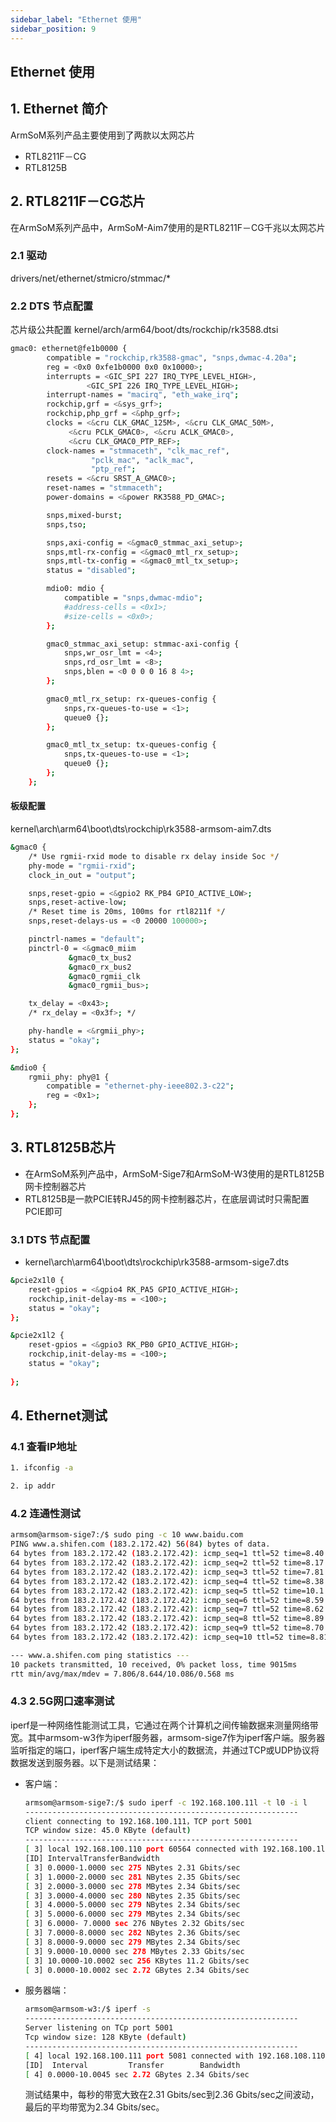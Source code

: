 ```yaml
---
sidebar_label: "Ethernet 使用"
sidebar_position: 9
---
```


## Ethernet 使用

## 1. Ethernet 简介
ArmSoM系列产品主要使用到了两款以太网芯片
- RTL8211F－CG
- RTL8125B

## 2. RTL8211F－CG芯片
在ArmSoM系列产品中，ArmSoM-Aim7使用的是RTL8211F－CG千兆以太网芯片

### 2.1 驱动
drivers/net/ethernet/stmicro/stmmac/*
### 2.2 DTS 节点配置

芯片级公共配置  kernel/arch/arm64/boot/dts/rockchip/rk3588.dtsi

```bash
gmac0: ethernet@fe1b0000 {
		compatible = "rockchip,rk3588-gmac", "snps,dwmac-4.20a";
		reg = <0x0 0xfe1b0000 0x0 0x10000>;
		interrupts = <GIC_SPI 227 IRQ_TYPE_LEVEL_HIGH>,
			     <GIC_SPI 226 IRQ_TYPE_LEVEL_HIGH>;
		interrupt-names = "macirq", "eth_wake_irq";
		rockchip,grf = <&sys_grf>;
		rockchip,php_grf = <&php_grf>;
		clocks = <&cru CLK_GMAC_125M>, <&cru CLK_GMAC_50M>,
			 <&cru PCLK_GMAC0>, <&cru ACLK_GMAC0>,
			 <&cru CLK_GMAC0_PTP_REF>;
		clock-names = "stmmaceth", "clk_mac_ref",
			      "pclk_mac", "aclk_mac",
			      "ptp_ref";
		resets = <&cru SRST_A_GMAC0>;
		reset-names = "stmmaceth";
		power-domains = <&power RK3588_PD_GMAC>;

		snps,mixed-burst;
		snps,tso;

		snps,axi-config = <&gmac0_stmmac_axi_setup>;
		snps,mtl-rx-config = <&gmac0_mtl_rx_setup>;
		snps,mtl-tx-config = <&gmac0_mtl_tx_setup>;
		status = "disabled";

		mdio0: mdio {
			compatible = "snps,dwmac-mdio";
			#address-cells = <0x1>;
			#size-cells = <0x0>;
		};

		gmac0_stmmac_axi_setup: stmmac-axi-config {
			snps,wr_osr_lmt = <4>;
			snps,rd_osr_lmt = <8>;
			snps,blen = <0 0 0 0 16 8 4>;
		};

		gmac0_mtl_rx_setup: rx-queues-config {
			snps,rx-queues-to-use = <1>;
			queue0 {};
		};

		gmac0_mtl_tx_setup: tx-queues-config {
			snps,tx-queues-to-use = <1>;
			queue0 {};
		};
	};
```

#### 板级配置 

kernel\arch\arm64\boot\dts\rockchip\rk3588-armsom-aim7.dts

```bash
&gmac0 {
	/* Use rgmii-rxid mode to disable rx delay inside Soc */
	phy-mode = "rgmii-rxid";
	clock_in_out = "output";

	snps,reset-gpio = <&gpio2 RK_PB4 GPIO_ACTIVE_LOW>;
	snps,reset-active-low;
	/* Reset time is 20ms, 100ms for rtl8211f */
	snps,reset-delays-us = <0 20000 100000>;

	pinctrl-names = "default";
	pinctrl-0 = <&gmac0_miim
		     &gmac0_tx_bus2
		     &gmac0_rx_bus2
		     &gmac0_rgmii_clk
		     &gmac0_rgmii_bus>;

	tx_delay = <0x43>;
	/* rx_delay = <0x3f>; */

	phy-handle = <&rgmii_phy>;
	status = "okay";
};

&mdio0 {
	rgmii_phy: phy@1 {
		compatible = "ethernet-phy-ieee802.3-c22";
		reg = <0x1>;
	};
};
```
## 3. RTL8125B芯片
- 在ArmSoM系列产品中，ArmSoM-Sige7和ArmSoM-W3使用的是RTL8125B网卡控制器芯片
- RTL8125B是一款PCIE转RJ45的网卡控制器芯片，在底层调试时只需配置PCIE即可
  
### 3.1 DTS 节点配置

- kernel\arch\arm64\boot\dts\rockchip\rk3588-armsom-sige7.dts
	
```bash
&pcie2x1l0 {
	reset-gpios = <&gpio4 RK_PA5 GPIO_ACTIVE_HIGH>;
	rockchip,init-delay-ms = <100>;
	status = "okay";
};

&pcie2x1l2 {
	reset-gpios = <&gpio3 RK_PB0 GPIO_ACTIVE_HIGH>;
	rockchip,init-delay-ms = <100>;
	status = "okay";
	
};
```

## 4. Ethernet测试
### 4.1 查看IP地址

```bash
1. ifconfig -a
```

```bash
2. ip addr
```

### 4.2 连通性测试

```bash
armsom@armsom-sige7:/$ sudo ping -c 10 www.baidu.com
PING www.a.shifen.com (183.2.172.42) 56(84) bytes of data.
64 bytes from 183.2.172.42 (183.2.172.42): icmp_seq=1 ttl=52 time=8.40 ms
64 bytes from 183.2.172.42 (183.2.172.42): icmp_seq=2 ttl=52 time=8.17 ms
64 bytes from 183.2.172.42 (183.2.172.42): icmp_seq=3 ttl=52 time=7.81 ms
64 bytes from 183.2.172.42 (183.2.172.42): icmp_seq=4 ttl=52 time=8.38 ms
64 bytes from 183.2.172.42 (183.2.172.42): icmp_seq=5 ttl=52 time=10.1 ms
64 bytes from 183.2.172.42 (183.2.172.42): icmp_seq=6 ttl=52 time=8.59 ms
64 bytes from 183.2.172.42 (183.2.172.42): icmp_seq=7 ttl=52 time=8.62 ms
64 bytes from 183.2.172.42 (183.2.172.42): icmp_seq=8 ttl=52 time=8.89 ms
64 bytes from 183.2.172.42 (183.2.172.42): icmp_seq=9 ttl=52 time=8.70 ms
64 bytes from 183.2.172.42 (183.2.172.42): icmp_seq=10 ttl=52 time=8.81 ms

--- www.a.shifen.com ping statistics ---
10 packets transmitted, 10 received, 0% packet loss, time 9015ms
rtt min/avg/max/mdev = 7.806/8.644/10.086/0.568 ms
```
### 4.3 2.5G网口速率测试
iperf是一种网络性能测试工具，它通过在两个计算机之间传输数据来测量网络带宽。其中armsom-w3作为iperf服务器，armsom-sige7作为iperf客户端。服务器监听指定的端口，iperf客户端生成特定大小的数据流，并通过TCP或UDP协议将数据发送到服务器。以下是测试结果：

- 客户端：

	```bash
	armsom@armsom-sige7:/$ sudo iperf -c 192.168.100.11l -t l0 -i l
	-------------------------------------------------------------
	client connecting to 192.168.100.111，TCP port 5001
	TCP window size: 45.0 KByte (default)
	-------------------------------------------------------------
	[ 3] local 192.168.100.110 port 60564 connected with 192.168.100.1ll port 5001
	[ID] IntervalTransferBandwidth
	[ 3] 0.0000-1.0000 sec 275 NBytes 2.31 Gbits/sec
	[ 3] 1.0000-2.0000 sec 281 NBytes 2.35 Gbits/sec
	[ 3] 2.0000-3.0000 sec 278 MBytes 2.34 Gbits/sec
	[ 3] 3.0000-4.0000 sec 280 NBytes 2.35 Gbits/sec
	[ 3] 4.0000-5.0000 sec 279 NBytes 2.34 Gbits/sec
	[ 3] 5.0000-6.0000 sec 279 MBytes 2.34 Gbits/sec
	[ 3] 6.0000- 7.0000 sec 276 NBytes 2.32 Gbits/sec
	[ 3] 7.0000-8.0000 sec 282 NBytes 2.36 Gbits/sec
	[ 3] 8.0000-9.0000 sec 279 MBytes 2.34 Gbits/sec
	[ 3] 9.0000-10.0000 sec 278 MBytes 2.33 Gbits/sec
	[ 3] 10.0000-10.0002 sec 256 KBytes 11.2 Gbits/sec
	[ 3] 0.0000-10.0002 sec 2.72 GBytes 2.34 Gbits/sec
	```
- 服务器端：

	```bash
	armsom@armsom-w3:/$ iperf -s
	-------------------------------------------------------------
	Server listening on TCp port 5001
	Tcp window size: 128 KByte (default)
	-------------------------------------------------------------
	[ 4] local 192.168.100.111 port 5081 connected with 192.168.108.110 port 68564
	[ID]  Interval         Transfer        Bandwidth 
	[ 4] 0.0000-10.0045 sec 2.72 GBytes 2.34 Gbits/sec
	```
	测试结果中，每秒的带宽大致在2.31 Gbits/sec到2.36 Gbits/sec之间波动，最后的平均带宽为2.34 Gbits/sec。